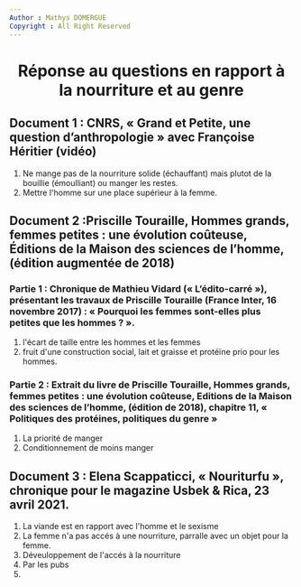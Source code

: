 ```yaml
---
Author : Mathys DOMERGUE
Copyright : All Right Reserved
---
```


# <center> Réponse au questions en rapport à la nourriture et au genre  

## Document 1 : CNRS, « Grand et Petite, une question d’anthropologie » avec Françoise Héritier (vidéo)

1) Ne mange pas de la nourriture solide (échauffant) mais plutot de la bouillie (émoulliant) ou manger les restes.
2) Mettre l'homme sur une place supérieur à la femme.

## Document 2 :Priscille Touraille, Hommes grands, femmes petites : une évolution coûteuse, Éditions de la Maison des sciences de l’homme, (édition augmentée de 2018)

### Partie 1 : Chronique de Mathieu Vidard (« L’édito-carré »), présentant les travaux de Priscille Touraille (France Inter, 16 novembre 2017) : « Pourquoi les femmes sont-elles plus petites que les hommes ? ».

1) l'écart de taille entre les hommes et les femmes
2) fruit d'une construction social, lait et graisse et protéïne prio pour les hommes.

### Partie 2 : Extrait du livre de Priscille Touraille, Hommes grands, femmes petites : une évolution coûteuse, Editions de la Maison des sciences de l’homme, (édition de 2018), chapitre 11, « Politiques des protéines, politiques du genre »

1) La priorité de manger
2) Conditionnement de moins manger

## Document 3 : Elena Scappaticci, « Nouriturfu », chronique pour le magazine Usbek & Rica, 23 avril 2021.

1) La viande est en rapport avec l'homme et le sexisme
2) La femme n'a pas accés à une nourriture, parralle avec un objet pour la femme.
3) Déveuloppement de l'accés à la nourriture
4) Par les pubs
5) 
